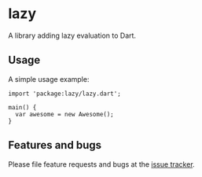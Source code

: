 # lazy

A library adding lazy evaluation to Dart.

## Usage

A simple usage example:

    import 'package:lazy/lazy.dart';

    main() {
      var awesome = new Awesome();
    }

## Features and bugs

Please file feature requests and bugs at the [issue tracker][tracker].

[tracker]: https://github.com/ProtoCatTeam/lazy/issues
